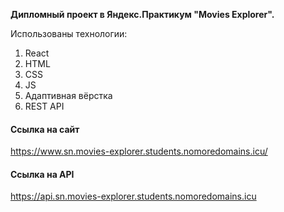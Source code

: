 **Дипломный проект в Яндекс.Практикум "Movies Explorer".**

Использованы технологии:
1. React
2. HTML
3. CSS
4. JS
5. Адаптивная вёрстка
6. REST API

#### Ссылка на сайт

https://www.sn.movies-explorer.students.nomoredomains.icu/

#### Ссылка на API

https://api.sn.movies-explorer.students.nomoredomains.icu

